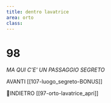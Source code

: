 ```yaml
---
title: dentro lavatrice
area: orto
class: 
---
```

# 98
_MA QUI C'E' UN PASSAGGIO SEGRETO_

AVANTI [[107-luogo_segreto-BONUS]]

👀INDIETRO [[97-orto-lavatrice_apri]]

